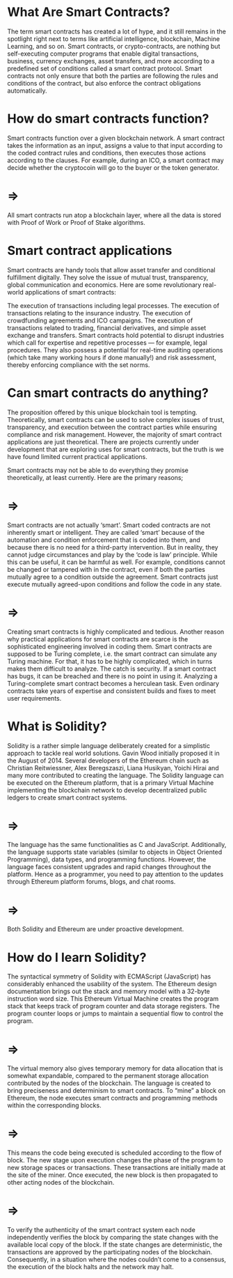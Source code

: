 # What Are Smart Contracts?
The term smart contracts has created a lot of hype, and it still remains in the spotlight right next to terms like artificial intelligence, blockchain, Machine Learning, and so on. Smart contracts, or crypto-contracts, are nothing but self-executing computer programs that enable digital transactions, business, currency exchanges, asset transfers, and more according to a predefined set of conditions called a smart contract protocol. Smart contracts not only ensure that both the parties are following the rules and conditions of the contract, but also enforce the contract obligations automatically.

# How do smart contracts function?
Smart contracts function over a given blockchain network. A smart contract takes the information as an input, assigns a value to that input according to the coded contract rules and conditions, then executes those actions according to the clauses. For example, during an ICO, a smart contract may decide whether the cryptocoin will go to the buyer or the token generator.

# =>
All smart contracts run atop a blockchain layer, where all the data is stored with Proof of Work or Proof of Stake algorithms.

# Smart contract applications
Smart contracts are handy tools that allow asset transfer and conditional fulfillment digitally. They solve the issue of mutual trust, transparency, global communication and economics. Here are some revolutionary real-world applications of smart contracts:

The execution of transactions including legal processes.
The execution of transactions relating to the insurance industry.
The execution of crowdfunding agreements and ICO campaigns.
The execution of transactions related to trading, financial derivatives, and simple asset exchange and transfers.
Smart contracts hold potential to disrupt industries which call for expertise and repetitive processes — for example, legal procedures. They also possess a potential for real-time auditing operations (which take many working hours if done manually!) and risk assessment, thereby enforcing compliance with the set norms.

# Can smart contracts do anything?
The proposition offered by this unique blockchain tool is tempting. Theoretically, smart contracts can be used to solve complex issues of trust, transparency, and execution between the contract parties while ensuring compliance and risk management. However, the majority of smart contract applications are just theoretical. There are projects currently under development that are exploring uses for smart contracts, but the truth is we have found limited current practical applications.

Smart contracts may not be able to do everything they promise theoretically, at least currently. Here are the primary reasons;

# =>
Smart contracts are not actually ‘smart’. Smart coded contracts are not inherently smart or intelligent. They are called ‘smart’ because of the automation and condition enforcement that is coded into them, and because there is no need for a third-party intervention. But in reality, they cannot judge circumstances and play by the ‘code is law’ principle. While this can be useful, it can be harmful as well. For example, conditions cannot be changed or tampered with in the contract, even if both the parties mutually agree to a condition outside the agreement. Smart contracts just execute mutually agreed-upon conditions and follow the code in any state.

# =>
Creating smart contracts is highly complicated and tedious. Another reason why practical applications for smart contracts are scarce is the sophisticated engineering involved in coding them. Smart contracts are supposed to be Turing complete, i.e. the smart contract can simulate any Turing machine. For that, it has to be highly complicated, which in turns makes them difficult to analyze. The catch is security. If a smart contract has bugs, it can be breached and there is no point in using it. Analyzing a Turing-complete smart contract becomes a herculean task. Even ordinary contracts take years of expertise and consistent builds and fixes to meet user requirements.

# What is Solidity?
Solidity is a rather simple language deliberately created for a simplistic approach to tackle real world solutions. Gavin Wood initially proposed it in the August of 2014. Several developers of the Ethereum chain such as Christian Reitwiessner, Alex Beregszaszi, Liana Husikyan, Yoichi Hirai and many more contributed to creating the language. The Solidity language can be executed on the Ethereum platform, that is a primary Virtual Machine implementing the blockchain network to develop decentralized public ledgers to create smart contract systems.

# =>
The language has the same functionalities as C and JavaScript. Additionally, the language supports state variables (similar to objects in Object Oriented Programming), data types, and programming functions. However, the language faces consistent upgrades and rapid changes throughout the platform. Hence as a programmer, you need to pay attention to the updates through Ethereum platform forums, blogs, and chat rooms.

# =>
Both Solidity and Ethereum are under proactive development.

# How do I learn Solidity?
The syntactical symmetry of Solidity with ECMAScript (JavaScript) has considerably enhanced the usability of the system. The Ethereum design documentation brings out the stack and memory model with a 32-byte instruction word size. This Ethereum Virtual Machine creates the program stack that keeps track of program counter and data storage registers. The program counter loops or jumps to maintain a sequential flow to control the program.

# =>
The virtual memory also gives temporary memory for data allocation that is somewhat expandable, compared to the permanent storage allocation contributed by the nodes of the blockchain. The language is created to bring preciseness and determinism to smart contracts. To “mine” a block on Ethereum, the node executes smart contracts and programming methods within the corresponding blocks.

# =>
This means the code being executed is scheduled according to the flow of block. The new stage upon execution changes the phase of the program to new storage spaces or transactions. These transactions are initially made at the site of the miner. Once executed, the new block is then propagated to other acting nodes of the blockchain.

# =>
To verify the authenticity of the smart contract system each node independently verifies the block by comparing the state changes with the available local copy of the block. If the state changes are deterministic, the transactions are approved by the participating nodes of the blockchain. Consequently, in a situation where the nodes couldn’t come to a consensus, the execution of the block halts and the network may halt.

